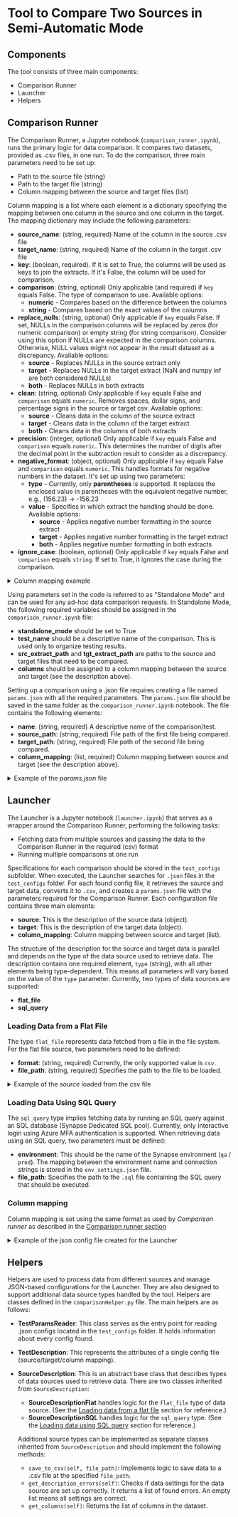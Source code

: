 # Tool to Compare Two Sources in Semi-Automatic Mode

## Components
The tool consists of three main components:
- Comparison Runner
- Launcher
- Helpers

## Comparison Runner
The Comparison Runner, a Jupyter notebook (`comparison_runner.ipynb`), runs the primary logic for data comparison. It compares two datasets, provided as .csv files, in one run. To do the comparison, three main parameters need to be set up:
- Path to the source file (string)
- Path to the target file (string)
- Column mapping between the source and target files (list)

Column mapping is a list where each element is a dictionary specifying the mapping between one column in the source and one column in the target. The mapping dictionary may include the following parameters:
* **source_name**: (string, required) Name of the column in the source .csv file
* **target_name**: (string, required) Name of the column in the target .csv file
* **key**: (boolean, required). If it is set to True, the columns will be used as keys to join the extracts. If it's False, the column will be used for comparison.
* **comparison**: (string, optional) Only applicable (and required) if `key` equals False. The type of comparison to use. Available options:
    * **numeric** - Compares based on the difference between the columns
    * **string** - Compares based on the exact values of the columns
* **replace_nulls**: (string, optional) Only applicable if `key` equals False. If set, NULLs in the comparison columns will be replaced by zeros (for numeric comparison) or empty string (for string comparison). Consider using this option if NULLs are expected in the comparison columns. Otherwise, NULL values might not appear in the result dataset as a discrepancy. Available options: 
    * **source** - Replaces NULLs in the source extract only
    * **target** - Replaces NULLs in the target extract (NaN and numpy inf are both considered NULLs)
    * **both** - Replaces NULLs in both extracts
* **clean**: (string, optional) Only applicable if `key` equals False and `comparison` equals `numeric`. Removes spaces, dollar signs, and percentage signs in the source or target csv. Available options: 
    * **source** - Cleans data in the column of the source extract
    * **target** - Cleans data in the column of the target extract
    * **both** - Cleans data in the columns of both extracts
* **precision**: (integer, optional) Only applicable if `key` equals False and `comparison` equals `numeric`. This determines the number of digits after the decimal point in the subtraction result to consider as a discrepancy.
* **negative_format**: (object, optional) Only applicable if `key` equals False and `comparison` equals `numeric`. This handles formats for negative numbers in the dataset. It's set up using two parameters:
    * **type** - Currently, only **parentheses** is supported. It replaces the enclosed value in parentheses with the equivalent negative number, e.g., (156.23) -> -156.23
    * **value** - Specifies in which extract the handling should be done. Available options:
        * **source** - Applies negative number formatting in the source extract
        * **target** - Applies negative number formatting in the target extract
        * **both** - Applies negative number formatting in both extracts
* **ignore_case**: (boolean, optional) Only applicable if `key` equals False and `comparison` equals `string`. If set to True, it ignores the case during the comparison.

<details>
<summary>Column mapping example</summary>

```
 columns = [
    {'source_name': 'key_column_1', 'target_name': 'key_column_1', 'key': True},
    {'source_name': 'key_column_2', 'target_name': 'key_column_2', 'key': True},
    {'source_name': 'key_column_3', 'target_name': 'key_column_3', 'key': True},

    {'source_name': 'qty','target_name': 'quantity', 'key': False, 'comparison': 'numeric', 'clean': 'target', 'replace_nulls': 'both', 'precision': 0, 'negative_format': {'type':'parentheses', 'value':'both'}},
    {'source_name': '% of Total','target_name': '% of Total', 'key': False, 'comparison': 'numeric', 'clean': 'target','replace_nulls': 'both', 'precision': 3}
    ]
```

</details>

Using parameters set in the code is referred to as "Standalone Mode" and can be used for any ad-hoc data comparison requests. In Standalone Mode, the following required variables should be assigned in the `comparison_runner.ipynb` file:
- **standalone_mode** should be set to True
- **test_name** should be a descriptive name of the comparison. This is used only to organize testing results.
- **src_extract_path** and **tgt_extract_path** are paths to the source and target files that need to be compared.
- **columns** should be assigned to a column mapping between the source and target (see the description above).

Setting up a comparison using a .json file requires creating a file named `params.json` with all the required parameters. The `params.json` file should be saved in the same folder as the `comparison_runner.ipynb` notebook. The file contains the following elements:
- **name**: (string, required) A descriptive name of the comparison/test.
- **source_path**: (string, required) File path of the first file being compared.
- **target_path**: (string, required) File path of the second file being compared.
- **column_mapping**: (list, required) Column mapping between source and target (see the description above).

<details>
<summary>Example of the <i>params.json</i> file</summary>

```
{
    "name": "14_totals_scatterplot",
    "source_path": "c:\\Users\\avv\\Documents\\src.csv",
    "target_path": "c:\\Users\\avv\\Documents\\tgt.csv",
    "column_mapping": [
        {
            "source_name": "Origin Area",
            "target_name": "Origin Area",
            "key": true
        },
        {
            "source_name": "usd_amount",
            "target_name": "amount",
            "key": false,
            "comparison": "numeric",
            "clean": "both",
            "replace_nulls": "both",
            "precision": 3
        }
    ]
}
```

</details>

## Launcher
The Launcher is a Jupyter notebook (`launcher.ipynb`) that serves as a wrapper around the Comparison Runner, performing the following tasks:
- Fetching data from multiple sources and passing the data to the Comparison Runner in the required (csv) format
- Running multiple comparisons at one run
  
Specifications for each comparison should be stored in the `test_configs` subfolder. When executed, the Launcher searches for `.json` files in the `test_configs` folder. For each found config file, it retrieves the source and target data, converts it to `.csv`, and creates a `params.json` file with the parameters required for the Comparison Runner. Each configuration file contains three main elements:
- **source**: This is the description of the source data (object). 
- **target**: This is the description of the target data (object).
- **column_mapping**: Column mapping between source and target (list).

The structure of the description for the source and target data is parallel and depends on the type of the data source used to retrieve data. The description contains one required element, `type` (string), with all other elements being type-dependent. This means all parameters will vary based on the value of the `type` parameter. Currently, two types of data sources are supported:
- **flat_file**
- **sql_query**

### Loading Data from a Flat File
The type `flat_file` represents data fetched from a file in the file system. For the flat file source, two parameters need to be defined:
- **format**: (string, required) Currently, the only supported value is `csv`.
- **file_path**: (string, required) Specifies the path to the file to be loaded.
<details>
<summary>Example of the <i>source</i> loaded from the csv file</summary>

```
    "source": {
        "type": "flat_file",
        "format": "csv",
        "file_path": "C:\\Extracts\\scatterplot_2.csv"
    }
```

</details>

### Loading Data Using SQL Query
The `sql_query` type implies fetching data by running an SQL query against an SQL database (Synapse Dedicated SQL pool). Currently, only Interactive login using Azure MFA authentication is supported.  When retrieving data using an SQL query, two parameters must be defined:
- **environment**: This should be the name of the Synapse environment (`qa` / `prod`). The mapping between the environment name and connection strings is stored in the `env_settings.json` file.
- **file_path**: Specifies the path to the `.sql` file containing the SQL query that should be executed.

### Column mapping
Column mapping is set using the same format as used by *Comparison runner* as described in the [Comparison runner section](#comparison-runner)

<details>
<summary>Example of the json config file created for the Launcher</summary>

```
{
    "source": {
        "type": "flat_file",
        "format": "csv",
        "file_path": "C:\\Users\\path_to_extract\\file1.csv"
    },
    "target": {
        "type": "sql_query",
        "environment": "prod_val",
        "file_path": "C:\\Users\\path_to_folder_with query\\query1.sql"
    },
    "column_mapping": [
        {
            "source_name": "Origin Area",
            "target_name": "Origin Area",
            "key": true
        },
        {
            "source_name": "usd_amount",
            "target_name": "amount",
            "key": false,
            "comparison": "numeric",
            "clean": "both",
            "replace_nulls": "both",
            "precision": 3
        }
    ]
}
```

</details>

## Helpers
Helpers are used to process data from different sources and manage JSON-based configurations for the Launcher. They are also designed to support additional data source types handled by the tool. Helpers are classes defined in the `comparisonHelper.py` file. The main helpers are as follows:
- **TestParamsReader**: This class serves as the entry point for reading .json configs located in the `test_configs` folder. It holds information about every config found.
- **TestDescription**: This represents the attributes of a single config file (source/target/column mapping).
- **SourceDescription**: This is an abstract base class that describes types of data sources used to retrieve data. There are two classes inherited from `SourceDescription`:
    - **SourceDescriptionFlat** handles logic for the `flat_file` type of data source. (See the [Loading data from a flat file](#loading-data-from-a-flat-file) section for reference.)
    - **SourceDescriptionSQL** handles logic for the `sql_query` type. (See the [Loading data using SQL query](#loading-data-using-sql-query) section for reference.)

   Additional source types can be implemented as separate classes inherited from `SourceDescription` and should implement the following methods:
   - `save_to_csv(self, file_path)`: Implements logic to save data to a .csv file at the specified `file_path`.
   - `get_description_errors(self)`: Checks if data settings for the data source are set up correctly. It returns a list of found errors. An empty list means all settings are correct.
   - `get_columns(self)`: Returns the list of columns in the dataset.